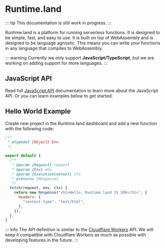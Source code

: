 # Runtime.land

::: tip
This documentation is still work in progress.
:::

Runtime.land is a platform for running serverless functions. It is designed to be simple, fast, and easy to use. It is built on top of WebAssembly and is designed to be language agnostic. This means you can write your functions in any language that compiles to WebAssembly.

::: warning
Currently we only support **JavaScript/TypeScript**, but we are working on adding support for more languages.
:::

## JavaScript API

Read full [JavaScript API](/docs/js-api/) documentation to learn more about the JavaScript API. Or you can learn examples below to get started.

## Hello World Example

Create new project in the Runtime.land dashboard and add a new function with the following code:

```javascript
/**
 * @typedef {Object} Env
 */

export default {
  /**
   * @param {Request} request
   * @param {Env} env
   * @param {ExecutionContext} ctx
   * @returns {Response}
   */
  fetch(request, env, ctx) {
    return new Response("<h1>Hello, Runtime.land JS SDK</h1>", {
      headers: {
        "content-type": "text/html",
      },
    });
  },
}
```

::: info
The API definition is similar to the [Cloudflare Workers](https://developers.cloudflare.com/workers/learning/how-workers-works) API. We will keep it compatible with Cloudflare Workers as much as possible with developing features in the future.
:::

